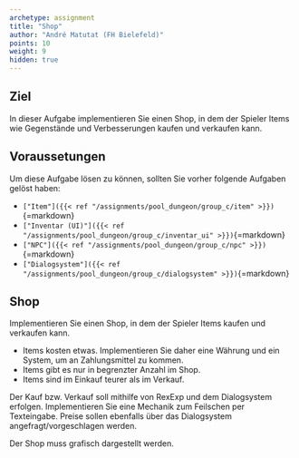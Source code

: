 ```yaml
---
archetype: assignment
title: "Shop"
author: "André Matutat (FH Bielefeld)"
points: 10
weight: 9
hidden: true
---
```


## Ziel

In dieser Aufgabe implementieren Sie einen Shop, in dem der Spieler Items wie Gegenstände und Verbesserungen kaufen und verkaufen kann.

## Voraussetungen

Um diese Aufgabe lösen zu können, sollten Sie vorher folgende Aufgaben gelöst haben:
-   `["Item"]({{< ref "/assignments/pool_dungeon/group_c/item" >}})`{=markdown}
-   `["Inventar (UI)"]({{< ref "/assignments/pool_dungeon/group_c/inventar_ui" >}})`{=markdown}
-   `["NPC"]({{< ref "/assignments/pool_dungeon/group_c/npc" >}})`{=markdown}
-   `["Dialogsystem"]({{< ref "/assignments/pool_dungeon/group_c/dialogsystem" >}})`{=markdown}

## Shop

Implementieren Sie einen Shop, in dem der Spieler Items kaufen und verkaufen kann.

-   Items kosten etwas. Implementieren Sie daher eine Währung und ein System, um an Zahlungsmittel zu kommen.
-   Items gibt es nur in begrenzter Anzahl im Shop.
-   Items sind im Einkauf teurer als im Verkauf.

Der Kauf bzw. Verkauf soll mithilfe von RexExp und dem Dialogsystem erfolgen. Implementieren Sie eine Mechanik zum Feilschen per Texteingabe. Preise sollen ebenfalls über das Dialogsystem angefragt/vorgeschlagen werden.

Der Shop muss grafisch dargestellt werden.
